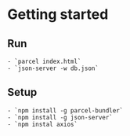 # Getting started

## Run

    - `parcel index.html`
    - `json-server -w db.json`

## Setup
  
    - `npm install -g parcel-bundler`
    - `npm install -g json-server`
    - `npm instal axios`
